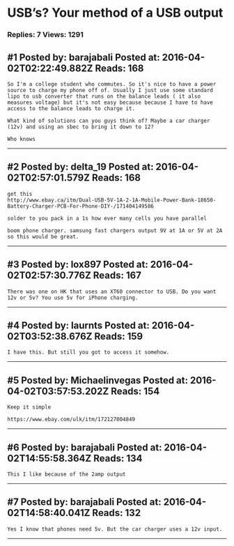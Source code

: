 # USB&rsquo;s? Your method of a USB output

### Replies: 7 Views: 1291

## \#1 Posted by: barajabali Posted at: 2016-04-02T02:22:49.882Z Reads: 168

```
So I'm a college student who commutes. So it's nice to have a power source to charge my phone off of. Usually I just use some standard lipo to usb converter that runs on the balance leads ( it also measures voltage) but it's not easy because because I have to have access to the balance leads to charge it.   

What kind of solutions can you guys think of? Maybe a car charger (12v) and using an sbec to bring it down to 12? 

Who knows
```

---
## \#2 Posted by: delta_19 Posted at: 2016-04-02T02:57:01.579Z Reads: 168

```
get this
http://www.ebay.ca/itm/Dual-USB-5V-1A-2-1A-Mobile-Power-Bank-18650-Battery-Charger-PCB-For-Phone-DIY-/171404149586

solder to you pack in a 1s how ever many cells you have parallel

boom phone charger. samsung fast chargers output 9V at 1A or 5V at 2A so this would be great.
```

---
## \#3 Posted by: lox897 Posted at: 2016-04-02T02:57:30.776Z Reads: 167

```
There was one on HK that uses an XT60 connector to USB. Do you want 12v or 5v? You use 5v for iPhone charging.
```

---
## \#4 Posted by: laurnts Posted at: 2016-04-02T03:52:38.676Z Reads: 159

```
I have this. But still you got to access it somehow.
```

---
## \#5 Posted by: Michaelinvegas Posted at: 2016-04-02T03:57:53.202Z Reads: 154

```
Keep it simple

https://www.ebay.com/ulk/itm/172127004849
```

---
## \#6 Posted by: barajabali Posted at: 2016-04-02T14:55:58.364Z Reads: 134

```
This I like because of the 2amp output
```

---
## \#7 Posted by: barajabali Posted at: 2016-04-02T14:58:40.041Z Reads: 132

```
Yes I know that phones need 5v. But the car charger uses a 12v input.
```

---
